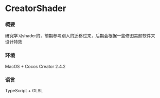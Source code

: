 # CreatorShader

### 概要
研究学习shader的，前期参考别人的迁移过来，后期会根据一些修图美颜软件来设计特效
### 环境
MacOS + Cocos Creator 2.4.2
### 语言
TypeScript + GLSL
